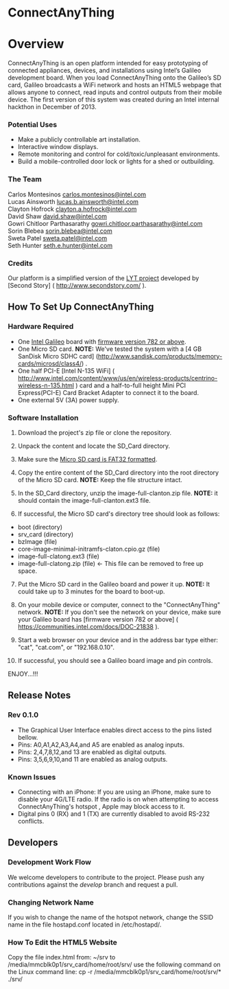 ConnectAnyThing
============

# Overview

ConnectAnyThing is an open platform intended for easy prototyping of connected appliances, devices, and installations using Intel’s Galileo development board.  When you load ConnectAnyThing onto the Galileo’s SD card, Galileo broadcasts a WiFi network and hosts an HTML5 webpage that allows anyone to connect, read inputs and control outputs from their mobile device. The first version of this system was created during an Intel internal hackthon in December of 2013.

### Potential Uses

* Make a publicly controllable art installation.
* Interactive window displays.
* Remote monitoring and control for cold/toxic/unpleasant environments.
* Build a mobile-controlled door lock or lights for a shed or outbuilding.

### The Team

Carlos Montesinos <carlos.montesinos@intel.com><br />
Lucas Ainsworth <lucas.b.ainsworth@intel.com><br />
Clayton Hofrock <clayton.a.hofrock@intel.com><br />
David Shaw <david.shaw@intel.com><br />
Gowri Chitloor Parthasarathy <gowri.chitloor.parthasarathy@intel.com><br />
Sorin Blebea <sorin.blebea@intel.com><br />
Sweta Patel <sweta.patel@intel.com><br />
Seth Hunter <seth.e.hunter@intel.com>

### Credits

Our platform is a simplified version of the [LYT project]( https://github.com/secondstory/LYT ) developed by [Second Story] ( http://www.secondstory.com/ ).

## How To Set Up ConnectAnyThing

### Hardware Required

* One [Intel Galileo](http://www.intel.com/content/www/us/en/do-it-yourself/galileo-maker-quark-board.html) board with [firmware version 782 or above]( https://communities.intel.com/docs/DOC-21838 ).
* One Micro SD card. **NOTE:** We've tested the system with a [4 GB SanDisk Micro SDHC card] (http://www.sandisk.com/products/memory-cards/microsd/class4/) .
* One half PCI-E [Intel N-135 WiFi] ( http://www.intel.com/content/www/us/en/wireless-products/centrino-wireless-n-135.html ) card and a half-to-full height Mini PCI Express(PCI-E) Card Bracket Adapter to connect it to the board.
* One external 5V (3A) power supply.

### Software Installation

1) Download the project's zip file or clone the repository.

2) Unpack the content and locate the SD_Card directory.

3) Make sure the [Micro SD card is FAT32 formatted]( http://www.wikihow.com/Format-an-SD-Card ).

4) Copy the entire content of the SD_Card directory into the root directory of the Micro SD card. **NOTE:** Keep the file structure intact.

5) In the SD_Card directory, unzip the image-full-clanton.zip file. **NOTE:** it should contain the image-full-clanton.ext3 file.

6) If successful, the Micro SD card's directory tree should look as follows:
* boot (directory)
* srv_card (directory)
* bzImage (file)
* core-image-minimal-initramfs-claton.cpio.gz (file)
* image-full-clatong.ext3 (file)
* image-full-clatong.zip (file) <- This file can be removed to free up space.

7) Put the Micro SD card in the Galileo board and power it up. **NOTE:** It could take up to 3 minutes for the board to boot-up.

8) On your mobile device or computer, connect to the "ConnectAnyThing" network. **NOTE:** If you don't see the network on your device, make sure your Galileo board has [firmware version 782 or above] ( https://communities.intel.com/docs/DOC-21838 ).

9) Start a web browser on your device and in the address bar type either: "cat", "cat.com", or "192.168.0.10".

10) If successful, you should see a Galileo board image and pin controls.

ENJOY...!!!

## Release Notes

### Rev 0.1.0
* The Graphical User Interface enables direct access to the pins listed bellow.
* Pins: A0,A1,A2,A3,A4,and A5 are enabled as analog inputs.
* Pins: 2,4,7,8,12,and 13 are enabled as digital outputs.
* Pins: 3,5,6,9,10,and 11 are enabled as analog outputs.

### Known Issues
* Connecting with an iPhone: If you are using an iPhone, make sure to disable your 4G/LTE radio. If the radio is on when attempting to access ConnectAnyThing's hotspot , Apple may block access to it.
* Digital pins 0 (RX) and 1 (TX) are currently disabled to avoid RS-232 conflicts.

## Developers

### Development Work Flow
We welcome developers to contribute to the project. Please push any contributions against the *develop* branch and request a pull.

### Changing Network Name
If you wish to change the name of the hotspot network, change the SSID name in the file hostapd.conf located in /etc/hostapd/.

### How To Edit the HTML5 Website
Copy the file index.html from: ~/srv to /media/mmcblk0p1/srv_card/home/root/srv/ use the following command on the Linux command line:
cp -r /media/mmcblk0p1/srv_card/home/root/srv/* ./srv/
